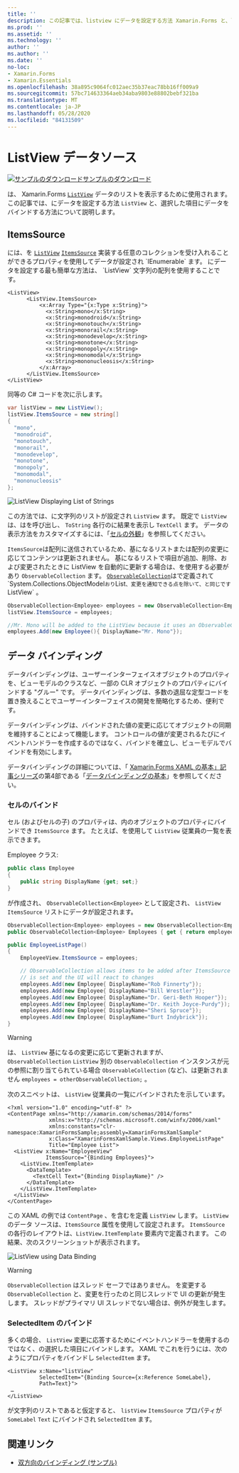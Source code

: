 ```yaml
---
title: ''
description: この記事では、listview にデータを設定する方法 Xamarin.Forms と、listview でデータバインディングを使用する方法について説明します。
ms.prod: ''
ms.assetid: ''
ms.technology: ''
author: ''
ms.author: ''
ms.date: ''
no-loc:
- Xamarin.Forms
- Xamarin.Essentials
ms.openlocfilehash: 38a895c9064fc012aec35b37eac78bb16ff009a9
ms.sourcegitcommit: 57bc714633364aeb34aba9803e88802bebf321ba
ms.translationtype: MT
ms.contentlocale: ja-JP
ms.lasthandoff: 05/28/2020
ms.locfileid: "84131509"
---
```

# <a name="listview-data-sources"></a>ListView データソース

[![サンプルのダウンロード](~/media/shared/download.png)サンプルのダウンロード](https://docs.microsoft.com/samples/xamarin/xamarin-forms-samples/userinterface-listview-switchentrytwobinding)

は、 Xamarin.Forms [`ListView`](xref:Xamarin.Forms.ListView) データのリストを表示するために使用されます。 この記事では、にデータを設定する方法 `ListView` と、選択した項目にデータをバインドする方法について説明します。

## <a name="itemssource"></a>ItemsSource

には、を [`ListView`](xref:Xamarin.Forms.ListView) [`ItemsSource`](xref:Xamarin.Forms.ItemsView`1.ItemsSource) 実装する任意のコレクションを受け入れることができるプロパティを使用してデータが設定され `IEnumerable` ます。 にデータを設定する最も簡単な方法は、 `ListView` 文字列の配列を使用することです。

```xaml
<ListView>
      <ListView.ItemsSource>
          <x:Array Type="{x:Type x:String}">
            <x:String>mono</x:String>
            <x:String>monodroid</x:String>
            <x:String>monotouch</x:String>
            <x:String>monorail</x:String>
            <x:String>monodevelop</x:String>
            <x:String>monotone</x:String>
            <x:String>monopoly</x:String>
            <x:String>monomodal</x:String>
            <x:String>mononucleosis</x:String>
          </x:Array>
      </ListView.ItemsSource>
</ListView>
```

同等の C# コードを次に示します。

```csharp
var listView = new ListView();
listView.ItemsSource = new string[]
{
  "mono",
  "monodroid",
  "monotouch",
  "monorail",
  "monodevelop",
  "monotone",
  "monopoly",
  "monomodal",
  "mononucleosis"
};
```

![](data-and-databinding-images/itemssource-simple.png "ListView Displaying List of Strings")

この方法では、に文字列のリストが設定され `ListView` ます。 既定で `ListView` は、はを呼び出し、 `ToString` 各行のに結果を表示し `TextCell` ます。 データの表示方法をカスタマイズするには、「[セルの外観](~/xamarin-forms/user-interface/listview/customizing-cell-appearance.md)」を参照してください。

`ItemsSource`は配列に送信されているため、基になるリストまたは配列の変更に応じてコンテンツは更新されません。 基になるリストで項目が追加、削除、および変更されたときに ListView を自動的に更新する場合は、を使用する必要があり `ObservableCollection` ます。 [`ObservableCollection`](xref:System.Collections.ObjectModel.ObservableCollection`1)はで定義されて `System.Collections.ObjectModel` おり `List` 、変更を通知できる点を除いて、と同じです `ListView` 。

```csharp
ObservableCollection<Employee> employees = new ObservableCollection<Employee>();
listView.ItemsSource = employees;

//Mr. Mono will be added to the ListView because it uses an ObservableCollection
employees.Add(new Employee(){ DisplayName="Mr. Mono"});
```

## <a name="data-binding"></a>データ バインディング

データバインディングは、ユーザーインターフェイスオブジェクトのプロパティを、ビューモデルのクラスなど、一部の CLR オブジェクトのプロパティにバインドする "グルー" です。 データバインディングは、多数の退屈な定型コードを置き換えることでユーザーインターフェイスの開発を簡略化するため、便利です。

データバインディングは、バインドされた値の変更に応じてオブジェクトの同期を維持することによって機能します。 コントロールの値が変更されるたびにイベントハンドラーを作成するのではなく、バインドを確立し、ビューモデルでバインドを有効にします。

データバインディングの詳細については、「 [ Xamarin.Forms XAML の基本」記事シリーズ](~/xamarin-forms/xaml/xaml-basics/index.md)の第4部である「[データバインディングの基本](~/xamarin-forms/xaml/xaml-basics/data-binding-basics.md)」を参照してください。

### <a name="binding-cells"></a>セルのバインド

セル (およびセルの子) のプロパティは、内のオブジェクトのプロパティにバインドでき `ItemsSource` ます。 たとえば、を使用して `ListView` 従業員の一覧を表示できます。

Employee クラス:

```csharp
public class Employee
{
    public string DisplayName {get; set;}
}
```

が作成され、 `ObservableCollection<Employee>` として設定され、 `ListView` `ItemsSource` リストにデータが設定されます。

```csharp
ObservableCollection<Employee> employees = new ObservableCollection<Employee>();
public ObservableCollection<Employee> Employees { get { return employees; }}

public EmployeeListPage()
{
    EmployeeView.ItemsSource = employees;

    // ObservableCollection allows items to be added after ItemsSource
    // is set and the UI will react to changes
    employees.Add(new Employee{ DisplayName="Rob Finnerty"});
    employees.Add(new Employee{ DisplayName="Bill Wrestler"});
    employees.Add(new Employee{ DisplayName="Dr. Geri-Beth Hooper"});
    employees.Add(new Employee{ DisplayName="Dr. Keith Joyce-Purdy"});
    employees.Add(new Employee{ DisplayName="Sheri Spruce"});
    employees.Add(new Employee{ DisplayName="Burt Indybrick"});
}
```

> [!WARNING]
> は、 `ListView` 基になるの変更に応じて更新されますが、 `ObservableCollection` `ListView` 別の `ObservableCollection` インスタンスが元の参照に割り当てられている場合 `ObservableCollection` (など)、は更新されません `employees = otherObservableCollection;` 。

次のスニペットは、 `ListView` 従業員の一覧にバインドされたを示しています。

```xaml
<?xml version="1.0" encoding="utf-8" ?>
<ContentPage xmlns="http://xamarin.com/schemas/2014/forms"
             xmlns:x="http://schemas.microsoft.com/winfx/2006/xaml"
             xmlns:constants="clr-namespace:XamarinFormsSample;assembly=XamarinFormsXamlSample"
             x:Class="XamarinFormsXamlSample.Views.EmployeeListPage"
             Title="Employee List">
  <ListView x:Name="EmployeeView"
            ItemsSource="{Binding Employees}">
    <ListView.ItemTemplate>
      <DataTemplate>
        <TextCell Text="{Binding DisplayName}" />
      </DataTemplate>
    </ListView.ItemTemplate>
  </ListView>
</ContentPage>
```

この XAML の例では `ContentPage` 、を含むを定義 `ListView` します。 `ListView` のデータ ソースは、`ItemsSource` 属性を使用して設定されます。 `ItemsSource` の各行のレイアウトは、`ListView.ItemTemplate` 要素内で定義されます。 この結果、次のスクリーンショットが表示されます。

![](data-and-databinding-images/bound-data.png "ListView using Data Binding")

> [!WARNING]
> `ObservableCollection` はスレッド セーフではありません。 を変更する `ObservableCollection` と、変更を行ったのと同じスレッドで UI の更新が発生します。 スレッドがプライマリ UI スレッドでない場合は、例外が発生します。

### <a name="binding-selecteditem"></a>SelectedItem のバインド

多くの場合、 `ListView` 変更に応答するためにイベントハンドラーを使用するのではなく、の選択した項目にバインドします。 XAML でこれを行うには、次のようにプロパティをバインドし `SelectedItem` ます。

```xaml
<ListView x:Name="listView"
          SelectedItem="{Binding Source={x:Reference SomeLabel},
          Path=Text}">
 …
</ListView>
```

が文字列のリストであると仮定すると、 `listView` `ItemsSource` プロパティが `SomeLabel` `Text` にバインドされ `SelectedItem` ます。

## <a name="related-links"></a>関連リンク

- [双方向のバインディング (サンプル)](https://docs.microsoft.com/samples/xamarin/xamarin-forms-samples/userinterface-listview-switchentrytwobinding)
